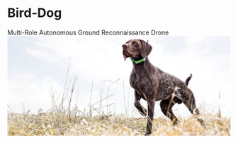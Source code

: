[//]: # (Image References)
[image1]: ./images/bird-dog.jpg ""

# Bird-Dog
Multi-Role Autonomous Ground Reconnaissance Drone
![alt text][image1]





